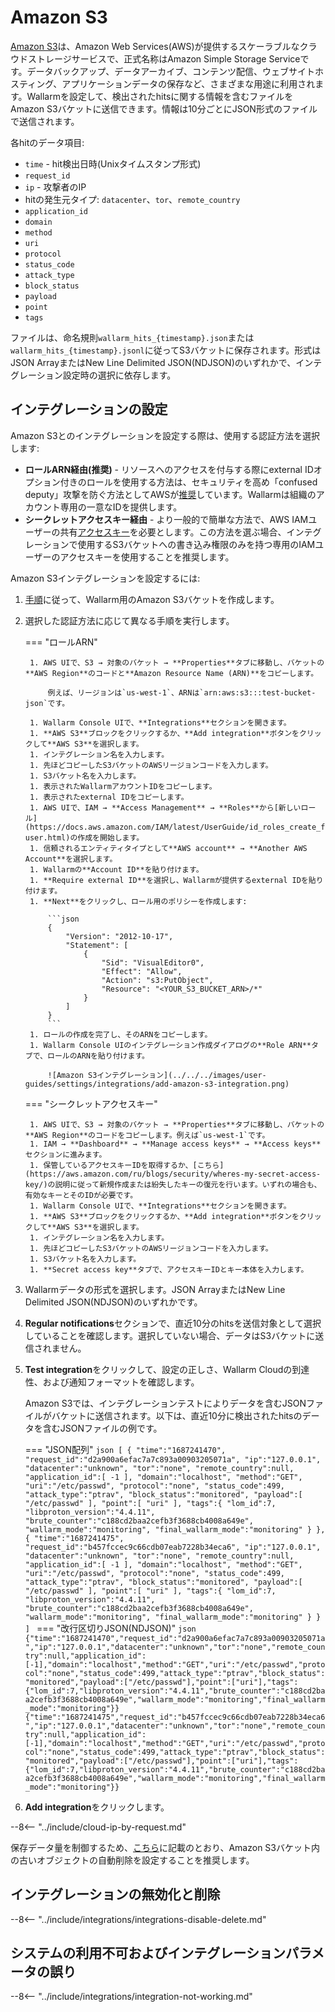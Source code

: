 # Amazon S3

[Amazon S3](https://aws.amazon.com/s3/?nc1=h_ls)は、Amazon Web Services(AWS)が提供するスケーラブルなクラウドストレージサービスで、正式名称はAmazon Simple Storage Serviceです。データバックアップ、データアーカイブ、コンテンツ配信、ウェブサイトホスティング、アプリケーションデータの保存など、さまざまな用途に利用されます。Wallarmを設定して、検出されたhitsに関する情報を含むファイルをAmazon S3バケットに送信できます。情報は10分ごとにJSON形式のファイルで送信されます。

各hitのデータ項目:

* `time` - hit検出日時(Unixタイムスタンプ形式)
* `request_id`
* `ip` - 攻撃者のIP
* hitの発生元タイプ: `datacenter`、`tor`、`remote_country`
* `application_id`
* `domain`
* `method`
* `uri`
* `protocol`
* `status_code`
* `attack_type`
* `block_status`
* `payload` 
* `point`
* `tags`

ファイルは、命名規則`wallarm_hits_{timestamp}.json`または`wallarm_hits_{timestamp}.jsonl`に従ってS3バケットに保存されます。形式はJSON ArrayまたはNew Line Delimited JSON(NDJSON)のいずれかで、インテグレーション設定時の選択に依存します。

## インテグレーションの設定

Amazon S3とのインテグレーションを設定する際は、使用する認証方法を選択します:

* **ロールARN経由(推奨)** - リソースへのアクセスを付与する際にexternal IDオプション付きのロールを使用する方法は、セキュリティを高め「confused deputy」攻撃を防ぐ方法としてAWSが[推奨](https://docs.aws.amazon.com/IAM/latest/UserGuide/id_roles_create_for-user_externalid.html?icmpid=docs_iam_console)しています。Wallarmは組織のアカウント専用の一意なIDを提供します。
* **シークレットアクセスキー経由** - より一般的で簡単な方法で、AWS IAMユーザーの共有[アクセスキー](https://docs.aws.amazon.com/powershell/latest/userguide/pstools-appendix-sign-up.html)を必要とします。この方法を選ぶ場合、インテグレーションで使用するS3バケットへの書き込み権限のみを持つ専用のIAMユーザーのアクセスキーを使用することを推奨します。

Amazon S3インテグレーションを設定するには:

1. [手順](https://docs.aws.amazon.com/AmazonS3/latest/userguide/GetStartedWithS3.html)に従って、Wallarm用のAmazon S3バケットを作成します。
1. 選択した認証方法に応じて異なる手順を実行します。

    === "ロールARN"

        1. AWS UIで、S3 → 対象のバケット → **Properties**タブに移動し、バケットの**AWS Region**のコードと**Amazon Resource Name (ARN)**をコピーします。

            例えば、リージョンは`us-west-1`、ARNは`arn:aws:s3:::test-bucket-json`です。

        1. Wallarm Console UIで、**Integrations**セクションを開きます。
        1. **AWS S3**ブロックをクリックするか、**Add integration**ボタンをクリックして**AWS S3**を選択します。
        1. インテグレーション名を入力します。
        1. 先ほどコピーしたS3バケットのAWSリージョンコードを入力します。
        1. S3バケット名を入力します。
        1. 表示されたWallarmアカウントIDをコピーします。
        1. 表示されたexternal IDをコピーします。
        1. AWS UIで、IAM → **Access Management** → **Roles**から[新しいロール](https://docs.aws.amazon.com/IAM/latest/UserGuide/id_roles_create_for-user.html)の作成を開始します。
        1. 信頼されるエンティティタイプとして**AWS account** → **Another AWS Account**を選択します。
        1. Wallarmの**Account ID**を貼り付けます。
        1. **Require external ID**を選択し、Wallarmが提供するexternal IDを貼り付けます。
        1. **Next**をクリックし、ロール用のポリシーを作成します:

            ```json
            {
                "Version": "2012-10-17",
                "Statement": [
                    {
                        "Sid": "VisualEditor0",
                        "Effect": "Allow",
                        "Action": "s3:PutObject",
                        "Resource": "<YOUR_S3_BUCKET_ARN>/*"
                    }
                ]
            }
            ```
        1. ロールの作成を完了し、そのARNをコピーします。
        1. Wallarm Console UIのインテグレーション作成ダイアログの**Role ARN**タブで、ロールのARNを貼り付けます。

            ![Amazon S3インテグレーション](../../../images/user-guides/settings/integrations/add-amazon-s3-integration.png)

    === "シークレットアクセスキー"

        1. AWS UIで、S3 → 対象のバケット → **Properties**タブに移動し、バケットの**AWS Region**のコードをコピーします。例えば`us-west-1`です。
        1. IAM → **Dashboard** → **Manage access keys** → **Access keys**セクションに進みます。
        1. 保管しているアクセスキーIDを取得するか、[こちら](https://aws.amazon.com/ru/blogs/security/wheres-my-secret-access-key/)の説明に従って新規作成または紛失したキーの復元を行います。いずれの場合も、有効なキーとそのIDが必要です。
        1. Wallarm Console UIで、**Integrations**セクションを開きます。
        1. **AWS S3**ブロックをクリックするか、**Add integration**ボタンをクリックして**AWS S3**を選択します。
        1. インテグレーション名を入力します。
        1. 先ほどコピーしたS3バケットのAWSリージョンコードを入力します。
        1. S3バケット名を入力します。
        1. **Secret access key**タブで、アクセスキーIDとキー本体を入力します。

1. Wallarmデータの形式を選択します。JSON ArrayまたはNew Line Delimited JSON(NDJSON)のいずれかです。
1. **Regular notifications**セクションで、直近10分のhitsを送信対象として選択していることを確認します。選択していない場合、データはS3バケットに送信されません。
1. **Test integration**をクリックして、設定の正しさ、Wallarm Cloudの到達性、および通知フォーマットを確認します。

    Amazon S3では、インテグレーションテストによりデータを含むJSONファイルがバケットに送信されます。以下は、直近10分に検出されたhitsのデータを含むJSONファイルの例です。

    === "JSON配列"
        ```json
        [
        {
            "time":"1687241470",
            "request_id":"d2a900a6efac7a7c893a00903205071a",
            "ip":"127.0.0.1",
            "datacenter":"unknown",
            "tor":"none",
            "remote_country":null,
            "application_id":[
                -1
            ],
            "domain":"localhost",
            "method":"GET",
            "uri":"/etc/passwd",
            "protocol":"none",
            "status_code":499,
            "attack_type":"ptrav",
            "block_status":"monitored",
            "payload":[
                "/etc/passwd"
            ],
            "point":[
                "uri"
            ],
            "tags":{
                "lom_id":7,
                "libproton_version":"4.4.11",
                "brute_counter":"c188cd2baa2cefb3f3688cb4008a649e",
                "wallarm_mode":"monitoring",
                "final_wallarm_mode":"monitoring"
            }
        },
        {
            "time":"1687241475",
            "request_id":"b457fccec9c66cdb07eab7228b34eca6",
            "ip":"127.0.0.1",
            "datacenter":"unknown",
            "tor":"none",
            "remote_country":null,
            "application_id":[
                -1
            ],
            "domain":"localhost",
            "method":"GET",
            "uri":"/etc/passwd",
            "protocol":"none",
            "status_code":499,
            "attack_type":"ptrav",
            "block_status":"monitored",
            "payload":[
                "/etc/passwd"
            ],
            "point":[
                "uri"
            ],
            "tags":{
                "lom_id":7,
                "libproton_version":"4.4.11",
                "brute_counter":"c188cd2baa2cefb3f3688cb4008a649e",
                "wallarm_mode":"monitoring",
                "final_wallarm_mode":"monitoring"
            }
        }
        ]
        ```
    === "改行区切りJSON(NDJSON)"
        ```json
        {"time":"1687241470","request_id":"d2a900a6efac7a7c893a00903205071a","ip":"127.0.0.1","datacenter":"unknown","tor":"none","remote_country":null,"application_id":[-1],"domain":"localhost","method":"GET","uri":"/etc/passwd","protocol":"none","status_code":499,"attack_type":"ptrav","block_status":"monitored","payload":["/etc/passwd"],"point":["uri"],"tags":{"lom_id":7,"libproton_version":"4.4.11","brute_counter":"c188cd2baa2cefb3f3688cb4008a649e","wallarm_mode":"monitoring","final_wallarm_mode":"monitoring"}}
        {"time":"1687241475","request_id":"b457fccec9c66cdb07eab7228b34eca6","ip":"127.0.0.1","datacenter":"unknown","tor":"none","remote_country":null,"application_id":[-1],"domain":"localhost","method":"GET","uri":"/etc/passwd","protocol":"none","status_code":499,"attack_type":"ptrav","block_status":"monitored","payload":["/etc/passwd"],"point":["uri"],"tags":{"lom_id":7,"libproton_version":"4.4.11","brute_counter":"c188cd2baa2cefb3f3688cb4008a649e","wallarm_mode":"monitoring","final_wallarm_mode":"monitoring"}}
        ```
1. **Add integration**をクリックします。

--8<-- "../include/cloud-ip-by-request.md"

保存データ量を制御するため、[こちら](https://docs.aws.amazon.com/AmazonS3/latest/userguide/object-lifecycle-mgmt.html)に記載のとおり、Amazon S3バケット内の古いオブジェクトの自動削除を設定することを推奨します。

## インテグレーションの無効化と削除

--8<-- "../include/integrations/integrations-disable-delete.md"

## システムの利用不可およびインテグレーションパラメータの誤り

--8<-- "../include/integrations/integration-not-working.md"